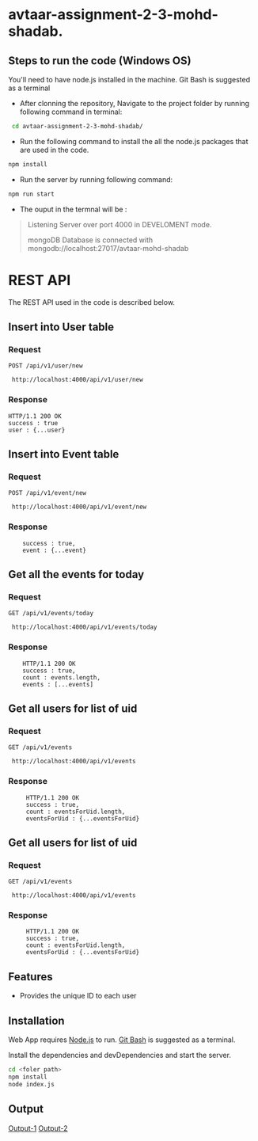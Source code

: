 # avtaar-assignment-2-3-mohd-shadab.

##  Steps to run the code (Windows OS)

You'll need to have node.js installed in the machine. Git Bash is suggested as a terminal

- After clonning the repository, Navigate to the project folder by running following command in terminal:
```sh
 cd avtaar-assignment-2-3-mohd-shadab/
```

- Run the following command to install the all the node.js packages that are used in the code.
```sh
npm install
```

- Run the server by running following command:
```sh
npm run start
```

- The ouput in the termnal will be :
>Listening Server over port 4000 in DEVELOMENT mode.
>
>mongoDB Database is connected with mongodb://localhost:27017/avtaar-mohd-shadab

# REST API

The REST API used in the code is described below.

## Insert into User table

### Request

`POST /api/v1/user/new`

     http://localhost:4000/api/v1/user/new

### Response
  
    HTTP/1.1 200 OK
    success : true
    user : {...user}
    
## Insert into Event table

### Request

`POST /api/v1/event/new`

     http://localhost:4000/api/v1/event/new  

### Response
  
        success : true,
        event : {...event}
  
## Get all the events for today

### Request

`GET /api/v1/events/today`

     http://localhost:4000/api/v1/events/today  

### Response
  
        HTTP/1.1 200 OK
        success : true,
        count : events.length,
        events : [...events]
        
## Get all users for list of uid

### Request

`GET /api/v1/events`

     http://localhost:4000/api/v1/events

### Response
  
         HTTP/1.1 200 OK
         success : true,
         count : eventsForUid.length,
         eventsForUid : {...eventsForUid} 
         
## Get all users for list of uid

### Request

`GET /api/v1/events`

     http://localhost:4000/api/v1/events

### Response
  
         HTTP/1.1 200 OK
         success : true,
         count : eventsForUid.length,
         eventsForUid : {...eventsForUid}          

## Features

- Provides the unique ID to each user

## Installation

Web App requires [Node.js](https://nodejs.org/) to run.
[Git Bash](https://git-scm.com/) is suggested as a terminal.

Install the dependencies and devDependencies and start the server.

```sh
cd <foler path>
npm install
node index.js
```

## Output
[Output-1](https://res.cloudinary.com/shaad82663/image/upload/v1636696214/Avtaar-Internship-Assisnments/OP1_jglvtb.png)
[Output-2](https://res.cloudinary.com/shaad82663/image/upload/v1636696214/Avtaar-Internship-Assisnments/OP2_ro2vfm.png)
